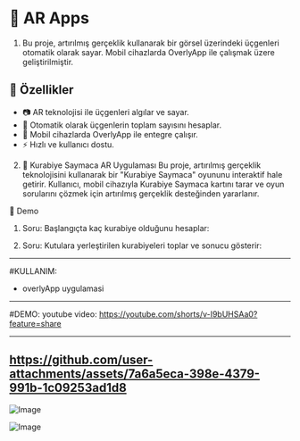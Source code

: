 # 📱 AR Apps

1) Bu proje, artırılmış gerçeklik kullanarak bir görsel üzerindeki üçgenleri otomatik olarak sayar. Mobil cihazlarda OverlyApp ile çalışmak üzere geliştirilmiştir.


## 🚀 Özellikler
- 📷 AR teknolojisi ile üçgenleri algılar ve sayar.
- 🧮 Otomatik olarak üçgenlerin toplam sayısını hesaplar.
- 📱 Mobil cihazlarda OverlyApp ile entegre çalışır.
- ⚡ Hızlı ve kullanıcı dostu.



2) 🍪 Kurabiye Saymaca AR Uygulaması
Bu proje, artırılmış gerçeklik teknolojisini kullanarak bir "Kurabiye Saymaca" oyununu interaktif hale getirir. Kullanıcı, mobil cihazıyla Kurabiye Saymaca kartını tarar ve oyun sorularını çözmek için artırılmış gerçeklik desteğinden yararlanır.


🎥 Demo
1. Soru:
Başlangıçta kaç kurabiye olduğunu hesaplar:

2. Soru:
Kutulara yerleştirilen kurabiyeleri toplar ve sonucu gösterir:

---------------------------------------------------------------
#KULLANIM:
* overlyApp uygulamasi 

--------------------------------------------------------------
#DEMO:
youtube video: https://youtube.com/shorts/v-I9bUHSAa0?feature=share

------------------------------------------------------
https://github.com/user-attachments/assets/7a6a5eca-398e-4379-991b-1c09253ad1d8
------------------------------------------------------

![Image](https://github.com/user-attachments/assets/0b75ab00-901a-4db0-812c-59dc153351a3)



![Image](https://github.com/user-attachments/assets/29a1d6e3-4801-4aac-b05d-1f415d1392c8)
